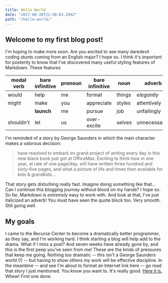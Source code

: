 ```yaml
---
title: Hello World
date: "2017-08-20T21:58:03.284Z"
path: "/hello-world/"
---
```


## Welcome to my first blog post!
I'm hoping to make more soon. Are you excited to see many daredevil coding stunts coming from an English major? I hope so. I think it's important for posterity to know that I've discovered many useful styling features of Markdown. These features

| modal verb     | bare infinitive | pronoun | bare infinitive | noun    | adverb        | conjunction |
| -------------- | --------------- | ------- | --------------- | ------- | ------------- | ----------- |
| would          | help            | me      | format          | things  | _elegantly_   | and         |
| might          | make            | you     | appreciate      | styles  | attentively   | or          |
|                | **launch**      | me      | pursue          | job     | unfailingly   | but         |
| shouldn't      | let             | us      | over-excite     | selves  | unnecessarily | (though).     |

I'm reminded of a story by George Saunders in which the main character makes a valorous decision:

> have resolved to embark on grand project of writing every day in this new black book just got at OfficeMax. Exciting to think how in one year, at rate of one page/day, will have written three hundred and sixty-five pages, and what a picture of life and times then available for kids & grandkids...

That story gets disturbing really fast. Imagine doing something like that... Can I continue this blogging journey without blood on my hands? I hope so. So far, Markdown is _extremely_ easy to work with. And look at that, I've just italicized an adverb! You must have seen the quote block too. Very smooth. Still going well.

## My goals
I came to the Recurse Center to become a dramatically better programmer, as they say, and I'm working hard. I think starting a blog will help add to the drama. What if I miss a post? And seven weeks have already gone by, and this is the first peep you've seen from me! These are the kinds of pressures that keep me going. Nothing too dramatic -- this isn't a George Saunders world (!) -- but having to show others my work will be effective discipline. In the meantime -- and see I'm about to format an Internet link here -- go read that story I just mentioned. You know you want to. It's really good. [Here it is.](http://www.newyorker.com/magazine/2012/10/15/the-semplica-girl-diaries) Whew! First one done.
